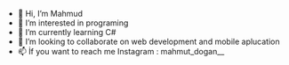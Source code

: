 - 👋 Hi, I’m Mahmud
- 👀 I’m interested in programing
- 🌱 I’m currently learning C#
- 💞️ I’m looking to collaborate on web development and mobile aplucation
- 📫 İf you want to reach me Instagram : mahmut_dogan__

